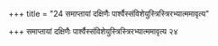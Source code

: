 +++
title = "24 समाप्तायां दक्षिणैः पार्श्वैस्संविशेयुस्त्रिस्त्रिरभ्यात्ममावृत्य"

+++
समाप्तायां दक्षिणैः पार्श्वैस्संविशेयुस्त्रिस्त्रिरभ्यात्ममावृत्य २४